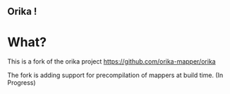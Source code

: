 

Orika !
-----------------------------------------------------------------------

What?
=====
This is a fork of the orika project https://github.com/orika-mapper/orika

The fork is adding support for precompilation of mappers at build time. (In Progress)